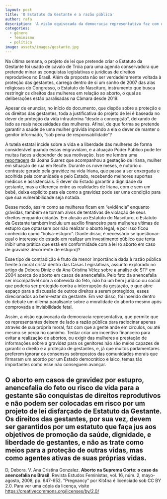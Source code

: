 ```yaml
---
layout: post
title: 'O Estatuto da Gestante e a razão pública'
author: rafa
description: 'A visão equivocada da democracia representativa faz com que a gente ande em círculos, ou até mesmo se perca no caminho.'
categories:
  - gênero
  - feminismo
  - política
image: assets/images/gestante.jpg
---
```

Na última semana, o projeto de lei que pretende criar o Estatuto da Gestante foi usado de cavalo de Tróia para uma agenda conservadora que pretende minar as conquistas legislativas e jurídicas de direitos reprodutivos no Brasil. Além da proposta não ser verdadeiramente voltada à proteção das gestantes, carrega dentro de si um sonho de 2007 das alas religiosas do Congresso, o Estatuto do Nascituro, instrumento que busca restringir os direitos das mulheres em relação ao aborto, o qual as deliberações estão paralisadas na Câmara desde 2019.

Apesar de enunciar, no início do documento, que dispõe sobre a proteção e os direitos das gestantes, toda a justificativa do projeto de lei é baseada no dever de proteção da vida intrauterina “desde a concepção", deixando de lado as reais necessidades das mulheres. Afinal, de que forma se pretende garantir a saúde de uma mulher grávida impondo a ela o dever de manter o genitor informado, “sob pena de responsabilidade”?

A tutela estatal incide sobre a vida e a liberdade das mulheres de forma considerável quando essas engravidam, e a atuação Poder Público pode ter muitas faces a depender de sua motivação. Isso me lembra uma [reportagem](https://brasil.elpais.com/brasil/2019/09/12/politica/1568294834_398592.html) da Joana Suarez que acompanhou a gestação de Iriana, mulher em situação de rua em Recife. Durante os nove meses, é notório o contraste gerado pela gravidez na vida Iriana, que passa a ser enxergada e acolhida pela comunidade e pelo Estado, recebendo melhores suportes médicos e assistenciais. É dever do Estado garantir a dignidade da gestante, mas a diferença entre as realidades de Iriana, com e sem um bebê, deixa explícito para ela como a gravidez pode ser uma condição para que sua vulnerabilidade seja notada.

Desse modo, assim como as mulheres ficam em “evidência” enquanto grávidas, também se tornam alvos de tentativas de violação de seus direitos enquanto cidadãs. Em alusão ao Estatuto do Nascituro, o Estatuto da Gestante também incluiu um auxílio financeiro para mulheres vítimas de estupro que optassem por não realizar o aborto legal, e por isso ficou conhecido como “bolsa-estupro”. Diante disso, é necessário se questionar: qual o interesse do estado em realizar um investimento público que tenta inibir uma prática que está em conformidade com a lei (o aborto em caso de gravidez decorrente de estupro)?

Esse tipo de contradição é fruto da menor importância dada à razão pública frente à moral cristã dentro das Casas Legislativas, assunto explorado no artigo da Debora Diniz e da Ana Cristina Vélez sobre a análise de STF em 2004 acerca do aborto em casos de anencefalia. Pelo fato da anencefalia ser incompatível com a sobrevida do feto, não há um bem jurídico ou social que poderia ser protegido contra a interrupção da gestação, o que abre espaço para a discussão de outros direitos a serem protegidos, esses direcionados ao bem-estar da gestante. Em vez disso, foi inserido dentro do debate um dilema paralisante sobre a moralidade do aborto mesmo após comprovada a inviabilidade fetal.

Assim, a visão equivocada da democracia representativa, que permite que os representantes deixem de lado a razão pública para raciocinar apenas através de sua própria moral, faz com que a gente ande em círculos, ou até mesmo se perca no caminho. Tentar criar um incentivo financeiro para evitar a realização de abortos, ou exigir das mulheres a prestação de informações sobre a gravidez para os genitores não são meios capazes de garantir o direito e a proteção de gestantes, e, já que muitos parlamentares preferem ignorar os consensos sobrepostos das comunidades morais que firmaram um acordo por um Estado democrático e laico, temas tão importantes como esse não conseguem avançar.

O aborto em casos de gravidez por estupro, anencefalia do feto ou risco de vida para a gestante são conquistas de direitos reprodutivos e não podem ser colocadas em risco por um projeto de lei disfarçado de Estatuto da Gestante. Os direitos das gestantes, por sua vez, devem ser garantidos por um estatuto que faça jus aos objetivos de promoção da saúde, dignidade, e liberdade de gestantes, e não as trate como meios para a proteção de outras vidas, mas como agentes ativas de suas próprias vidas.
---
D, Debora. V. Ana Cristina Gonzalez. **Aborto na Suprema Corte: o caso da anencefalia no Brasil**. Revista Estudos Feministas, vol. 16, núm. 2, mayo-agosto, 2008, pp. 647-652. 
"Pregnancy" por Kit4na é licenciado sob CC BY 2.0. Para ver uma cópia da licença, visite https://creativecommons.org/licenses/by/2.0/

